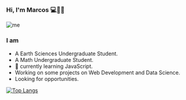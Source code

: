 ### Hi, I'm Marcos 💻🌋🌌

![me](https://user-images.githubusercontent.com/36939966/89741268-6cc2c300-da55-11ea-9b0f-04d2100eaa8f.jpg)

### I am 
- A Earth Sciences Undergraduate Student.
- A Math Undergraduate Student.
- 🌱 currently learning JavaScript.
- Working on some projects on Web Development and Data Science.
- Looking for opportunities.

[![Top Langs](https://github-readme-stats.vercel.app/api/top-langs/?username=Mata13&layout=compact)](https://github.com/anuraghazra/github-readme-stats)

